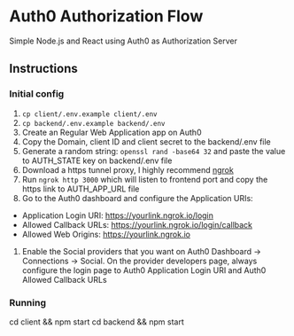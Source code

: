 # Auth0 Authorization Flow
Simple Node.js and React using Auth0 as Authorization Server

## Instructions

### Initial config
1) `cp client/.env.example client/.env`
1) `cp backend/.env.example backend/.env`
1) Create an Regular Web Application app on Auth0
1) Copy the Domain, client ID and client secret to the backend/.env file
1) Generate a random string: `openssl rand -base64 32` and paste the value to AUTH_STATE key on backend/.env file
1) Download a https tunnel proxy, I highly recommend [ngrok](https://ngrok.com/)
1) Run `ngrok http 3000` which will listen to frontend port and copy the https link to AUTH_APP_URL file
1) Go to the Auth0 dashboard and configure the Application URIs:
- Application Login URI: https://yourlink.ngrok.io/login
- Allowed Callback URLs: https://yourlink.ngrok.io/login/callback
- Allowed Web Origins: https://yourlink.ngrok.io
1) Enable the Social providers that you want on Auth0 Dashboard -> Connections -> Social. On the provider developers page, always configure the login page to Auth0 Application Login URI and Auth0 Allowed Callback URLs

### Running
cd client && npm start
cd backend && npm start
